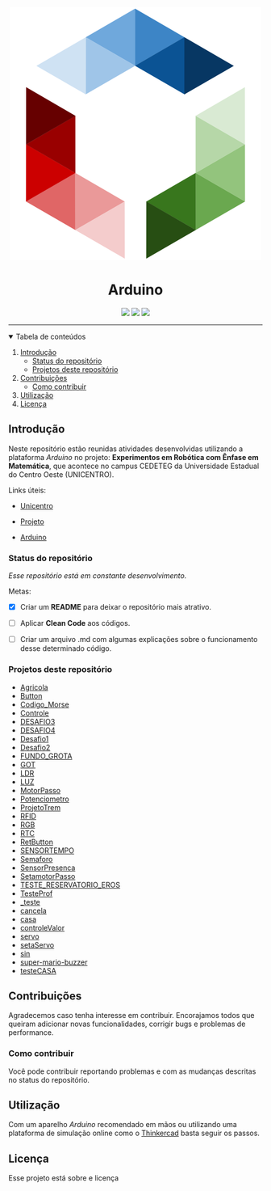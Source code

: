 
<center>
  <p align="center">
    <img src="assets/logo.svg"  alt="logo"/>
  </p>
  
  <h1 align="center">Arduino</h1>

  <img src="https://img.shields.io/badge/-Robótica-red"/>
  <img src="https://img.shields.io/badge/-Open Source-blue"/>
  <img src="https://img.shields.io/badge/-Arduino-green"/>
</center>

<hr/>

<details open="open">
  <summary>Tabela de conteúdos</summary>
  <ol>
    <li>
      <a href="#introducao">Introdução</a>
      <ul>
        <li><a href="#status-do-repositorio">Status do repositório</a></li>
        <li><a href="#projetos-deste-repositorio">Projetos deste repositório</a></li>
      </ul>
    </li>
    <li>
      <a href="#contribuicoes">Contribuições</a>
      <ul>
        <li><a href="#como-contribuir">Como contribuir</a></li>
      </ul>
    </li>
    <li><a href="#utilizacao">Utilização</a></li>
    <li><a href="#licenc-a">Licença</a></li>
  </ol>
</details>

## Introdução

Neste repositório estão reunidas atividades desenvolvidas utilizando a plataforma *Arduino* no projeto: **Experimentos em Robótica com Ênfase em Matemática**, que acontece no campus CEDETEG da Universidade Estadual do Centro Oeste (UNICENTRO).

Links úteis:

- [Unicentro](https://www3.unicentro.br/ "Unicentro")

- [Projeto](https://sites.google.com/view/roboticademat "Projeto")

- [Arduino](https://arduino.cc "Arduino")

### Status do repositório

*Esse repositório está em constante desenvolvimento.*

Metas:
 - [x] Criar um **README** para deixar o repositório mais atrativo.

 - [ ] Aplicar **Clean Code** aos códigos.

 - [ ] Criar um arquivo .md com algumas explicações sobre o funcionamento desse determinado código.

### Projetos deste repositório

- [Agricola](https://github.com/Finnkell/Arduino/tree/master/Agricola "Agricola")
- [Button](https://github.com/Finnkell/Arduino/tree/master/Button "Button")
- [Codigo_Morse](https://github.com/Finnkell/Arduino/tree/master/Codigo_Morse "Codigo_Morse")
- [Controle](https://github.com/Finnkell/Arduino/tree/master/Controle "Controle")
- [DESAFIO3](https://github.com/Finnkell/Arduino/tree/master/DESAFIO3 "DESAFIO3")
- [DESAFIO4](https://github.com/Finnkell/Arduino/tree/master/DESAFIO4 "DESAFIO4")
- [Desafio1](https://github.com/Finnkell/Arduino/tree/master/Desafio1 "Desafio1")
- [Desafio2](https://github.com/Finnkell/Arduino/tree/master/Desafio2 "Desafio2")
- [FUNDO_GROTA](https://github.com/Finnkell/Arduino/tree/master/FUNDO_GROTA "FUNDO_GROTA")
- [GOT](https://github.com/Finnkell/Arduino/tree/master/GOT "GOT")
- [LDR](https://github.com/Finnkell/Arduino/tree/master/LDR "LDR")
- [LUZ](https://github.com/Finnkell/Arduino/tree/master/LUZ "LUZ")
- [MotorPasso](https://github.com/Finnkell/Arduino/tree/master/MotorPasso "MotorPasso")
- [Potenciometro](https://github.com/Finnkell/Arduino/tree/master/Potenciometro "Potenciometro")
- [ProjetoTrem](https://github.com/Finnkell/Arduino/tree/master/ProjetoTrem "ProjetoTrem")
- [RFID](https://github.com/Finnkell/Arduino/tree/master/RFID "RFID")
- [RGB](https://github.com/Finnkell/Arduino/tree/master/RGB "RGB")
- [RTC](https://github.com/Finnkell/Arduino/tree/master/RTC "RTC")
- [RetButton](https://github.com/Finnkell/Arduino/tree/master/RetButton "RetButton")
- [SENSORTEMPO](https://github.com/Finnkell/Arduino/tree/master/SENSORTEMPO "SENSORTEMPO")
- [Semaforo](https://github.com/Finnkell/Arduino/tree/master/Semaforo "Semaforo")
- [SensorPresenca](https://github.com/Finnkell/Arduino/tree/master/SensorPresenca "SensorPresenca")
- [SetamotorPasso](https://github.com/Finnkell/Arduino/tree/master/SetamotorPasso "SetamotorPasso")
- [TESTE_RESERVATORIO_EROS](https://github.com/Finnkell/Arduino/tree/master/TESTE_RESERVATORIO_EROS "TESTE_RESERVATORIO_EROS")
- [TesteProf](https://github.com/Finnkell/Arduino/tree/master/TesteProf "TesteProf")
- [_teste](https://github.com/Finnkell/Arduino/tree/master/_teste "_teste")
- [cancela](https://github.com/Finnkell/Arduino/tree/master/cancela "cancela")
- [casa](https://github.com/Finnkell/Arduino/tree/master/casa "casa")
- [controleValor](https://github.com/Finnkell/Arduino/tree/master/controleValor "controleValor")
- [servo](https://github.com/Finnkell/Arduino/tree/master/servo "servo")
- [setaServo](https://github.com/Finnkell/Arduino/tree/master/setaServo "setaServo")
- [sin](https://github.com/Finnkell/Arduino/tree/master/sin "sin")
- [super-mario-buzzer](https://github.com/Finnkell/Arduino/tree/master/super-mario-buzzer "super-mario-buzzer")
- [testeCASA](https://github.com/Finnkell/Arduino/tree/master/testeCASA "testeCASA")



## Contribuições

Agradecemos caso tenha interesse em contribuir. Encorajamos todos que queiram adicionar novas funcionalidades, corrigir bugs e problemas de performance.

### Como contribuir

Você pode contribuir reportando problemas e com as mudanças descritas no status do repositório.

## Utilização

Com um aparelho *Arduino* recomendado em mãos ou utilizando uma plataforma de simulação online como o [Thinkercad](https://www.tinkercad.com/ "Thinkercad") basta seguir os passos.

## Licença

Esse projeto está sobre e licença
